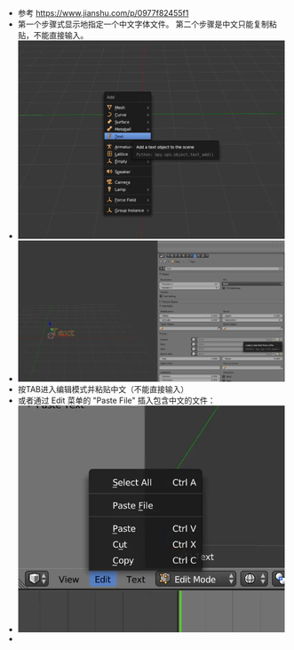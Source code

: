 - 参考 https://www.jianshu.com/p/0977f82455f1
- 第一个步骤式显示地指定一个中文字体文件。
  第二个步骤是中文只能复制粘贴，不能直接输入。
- ![image.png](../assets/image_1660183769657_0.png)
- ![image.png](../assets/image_1660183781870_0.png)
- 按TAB进入编辑模式并粘贴中文（不能直接输入）
- 或者通过 Edit 菜单的 "Paste File" 插入包含中文的文件：
- ![image.png](../assets/image_1660183844435_0.png)
-